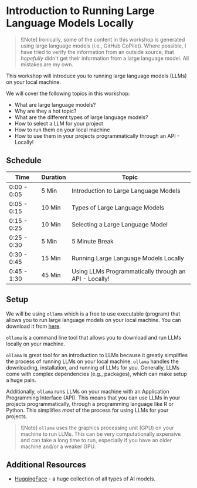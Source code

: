# Introduction to Running Large Language Models Locally

>![Note]
>Ironically, some of the content in this workshop is generated using large language models (i.e., GitHub CoPilot). Where possible, I have tried to verify the information from an outside source, that *hopefully* didn't get their information from a large language model. All mistakes are my own. 

This workshop will introduce you to running large language models (LLMs)
on your local machine.

We will cover the following topics in this workshop:

-   What are large language models?
-   Why are they a hot topic?
-   What are the different types of large language models?
-   How to select a LLM for your project
-   How to run them on your local machine
-   How to use them in your projects programmatically through an API -
    Locally!

## Schedule

| Time        | Duration | Topic                                                 |
|--------------|--------------|---------------------------------------------|
| 0:00 - 0:05 | 5 Min    | Introduction to Large Language Models                 |
| 0:05 - 0:15 | 10 Min   | Types of Large Language Models                        |
| 0:15 - 0:25 | 10 Min   | Selecting a Large Language Model                      |
| 0:25 - 0:30 | 5 Min    | 5 Minute Break                                        |
| 0:30 - 0:45 | 15 Min   | Running Large Language Models Locally                 |
| 0:45 - 1:30 | 45 Min   | Using LLMs Programmatically through an API - Locally! |

## Setup

We will be using `ollama` which is a free to use executable (program) that allows 
you to run large language models on your local machine. You can download
it from [here](https://ollama.com). 

`ollama` is a command line tool that allows you to download and run LLMs
locally on your machine. 

`ollama` is great tool for an introduction to LLMs because it greatly simplifies the process of running LLMs on your local machine. `ollama` handles the downloading, installation, and running of LLMs for you. Generally, LLMs come with complex dependencies (e.g., packages), which can make setup a huge pain.

Additionally, `ollama` runs LLMs on your machine with an Application Programming Interface (API). This means that you can use LLMs in your projects programmatically, through a programming language like R or Python. This simplifies *most* of the process for using LLMs for your projects.

>![Note]
>`ollama` uses the graphics processing unit (GPU) on your machine to run LLMs. This
can be very computationally expensive and can take a long time to run, especially if you have an older machine and/or a weaker GPU.

## Additional Resources

-   [HuggingFace](https://huggingface.co/) - a huge collection of all types of AI models.
